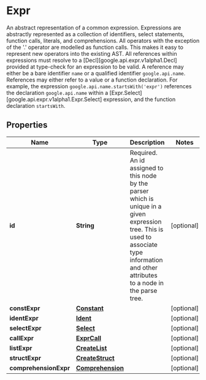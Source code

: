 

# Expr

An abstract representation of a common expression.  Expressions are abstractly represented as a collection of identifiers, select statements, function calls, literals, and comprehensions. All operators with the exception of the '.' operator are modelled as function calls. This makes it easy to represent new operators into the existing AST.  All references within expressions must resolve to a [Decl][google.api.expr.v1alpha1.Decl] provided at type-check for an expression to be valid. A reference may either be a bare identifier `name` or a qualified identifier `google.api.name`. References may either refer to a value or a function declaration.  For example, the expression `google.api.name.startsWith('expr')` references the declaration `google.api.name` within a [Expr.Select][google.api.expr.v1alpha1.Expr.Select] expression, and the function declaration `startsWith`.

## Properties

| Name | Type | Description | Notes |
|------------ | ------------- | ------------- | -------------|
|**id** | **String** | Required. An id assigned to this node by the parser which is unique in a given expression tree. This is used to associate type information and other attributes to a node in the parse tree. |  [optional] |
|**constExpr** | [**Constant**](Constant.md) |  |  [optional] |
|**identExpr** | [**Ident**](Ident.md) |  |  [optional] |
|**selectExpr** | [**Select**](Select.md) |  |  [optional] |
|**callExpr** | [**ExprCall**](ExprCall.md) |  |  [optional] |
|**listExpr** | [**CreateList**](CreateList.md) |  |  [optional] |
|**structExpr** | [**CreateStruct**](CreateStruct.md) |  |  [optional] |
|**comprehensionExpr** | [**Comprehension**](Comprehension.md) |  |  [optional] |



